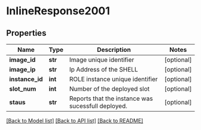 # InlineResponse2001

## Properties
Name | Type | Description | Notes
------------ | ------------- | ------------- | -------------
**image_id** | **str** | Image unique identifier | [optional] 
**image_ip** | **str** | Ip Address of the SHELL | [optional] 
**instance_id** | **int** | ROLE instance unique identifier | [optional] 
**slot_num** | **int** | Number of the deployed slot | [optional] 
**staus** | **str** | Reports that the instance was sucessfull deployed. | [optional] 

[[Back to Model list]](../README.md#documentation-for-models) [[Back to API list]](../README.md#documentation-for-api-endpoints) [[Back to README]](../README.md)

